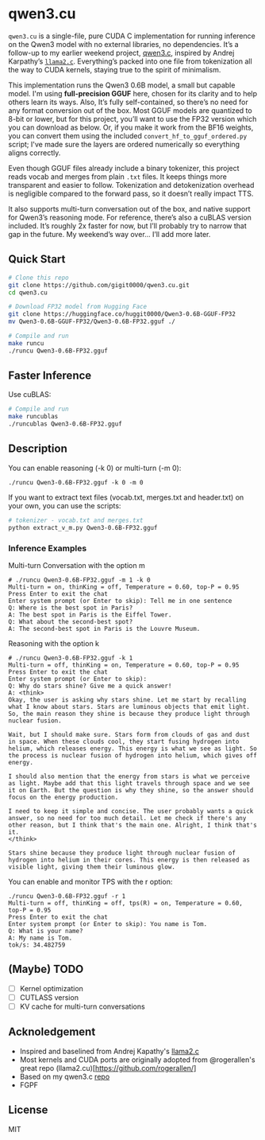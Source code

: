 # qwen3.cu

`qwen3.cu` is a single-file, pure CUDA C implementation for running inference on the Qwen3 model with no external libraries, no dependencies. It’s a follow-up to my earlier weekend project, [qwen3.c](https://github.com/...), inspired by Andrej Karpathy’s [`llama2.c`](https://github.com/karpathy/llama2.c). Everything’s packed into one file from tokenization all the way to CUDA kernels, staying true to the spirit of minimalism.

This implementation runs the Qwen3 0.6B model, a small but capable model. I'm using **full-precision GGUF** here, chosen for its clarity and to help others learn its ways. Also, It’s fully self-contained, so there’s no need for any format conversion out of the box. Most GGUF models are quantized to 8-bit or lower, but for this project, you’ll want to use the FP32 version which you can download as below. Or, if you make it work from the BF16 weights, you can convert them using the included `convert_hf_to_gguf_ordered.py` script; I've made sure the layers are ordered numerically so everything aligns correctly.

Even though GGUF files already include a binary tokenizer, this project reads vocab and merges from plain `.txt` files. It keeps things more transparent and easier to follow. Tokenization and detokenization overhead is negligible compared to the forward pass, so it doesn’t really impact TTS.

It also supports multi-turn conversation out of the box, and native support for Qwen3’s reasoning mode. For reference, there’s also a cuBLAS version included. It’s roughly 2x faster for now, but I’ll probably try to narrow that gap in the future. My weekend’s way over... I’ll add more later.

## Quick Start

```sh
# Clone this repo
git clone https://github.com/gigit0000/qwen3.cu.git
cd qwen3.cu

# Download FP32 model from Hugging Face
git clone https://huggingface.co/huggit0000/Qwen3-0.6B-GGUF-FP32
mv Qwen3-0.6B-GGUF-FP32/Qwen3-0.6B-FP32.gguf ./

# Compile and run
make runcu
./runcu Qwen3-0.6B-FP32.gguf
```

## Faster Inference
Use cuBLAS:
```sh
# Compile and run
make runcublas
./runcublas Qwen3-0.6B-FP32.gguf 
```
## Description

You can enable reasoning (-k 0) or multi-turn (-m 0):
```
./runcu Qwen3-0.6B-FP32.gguf -k 0 -m 0 
```

If you want to extract text files (vocab.txt, merges.txt and header.txt) on your own, you can use the scripts:
```sh
# tokenizer - vocab.txt and merges.txt
python extract_v_m.py Qwen3-0.6B-FP32.gguf

```

### Inference Examples

Multi-turn Conversation with the option m
```
# ./runcu Qwen3-0.6B-FP32.gguf -m 1 -k 0
Multi-turn = on, thinKing = off, Temperature = 0.60, top-P = 0.95
Press Enter to exit the chat
Enter system prompt (or Enter to skip): Tell me in one sentence
Q: Where is the best spot in Paris?
A: The best spot in Paris is the Eiffel Tower.
Q: What about the second-best spot?
A: The second-best spot in Paris is the Louvre Museum.
```

Reasoning with the option k
```
# ./runcu Qwen3-0.6B-FP32.gguf -k 1
Multi-turn = off, thinKing = on, Temperature = 0.60, top-P = 0.95
Press Enter to exit the chat
Enter system prompt (or Enter to skip): 
Q: Why do stars shine? Give me a quick answer!
A: <think>
Okay, the user is asking why stars shine. Let me start by recalling what I know about stars. Stars are luminous objects that emit light. So, the main reason they shine is because they produce light through nuclear fusion.

Wait, but I should make sure. Stars form from clouds of gas and dust in space. When these clouds cool, they start fusing hydrogen into helium, which releases energy. This energy is what we see as light. So the process is nuclear fusion of hydrogen into helium, which gives off energy.

I should also mention that the energy from stars is what we perceive as light. Maybe add that this light travels through space and we see it on Earth. But the question is why they shine, so the answer should focus on the energy production.

I need to keep it simple and concise. The user probably wants a quick answer, so no need for too much detail. Let me check if there's any other reason, but I think that's the main one. Alright, I think that's it.
</think>

Stars shine because they produce light through nuclear fusion of hydrogen into helium in their cores. This energy is then released as visible light, giving them their luminous glow.
```
You can enable and monitor TPS with the r option:
```
./runcu Qwen3-0.6B-FP32.gguf -r 1 
Multi-turn = off, thinKing = off, tps(R) = on, Temperature = 0.60, top-P = 0.95
Press Enter to exit the chat
Enter system prompt (or Enter to skip): You name is Tom.
Q: What is your name?
A: My name is Tom.
tok/s: 34.482759
```

## (Maybe) TODO
- [ ] Kernel optimization
- [ ] CUTLASS version
- [ ] KV cache for multi-turn conversations

## Acknoledgement
- Inspired and baselined from Andrej Kapathy's [llama2.c](https://github.com/karpathy/llama2.c)
- Most kernels and CUDA ports are originally adopted from @rogerallen's great repo (llama2.cu)[https://github.com/rogerallen/]
- Based on my qwen3.c [repo](https://github.com/gigit0000/qwen3.c/)
- FGPF

## License
MIT






